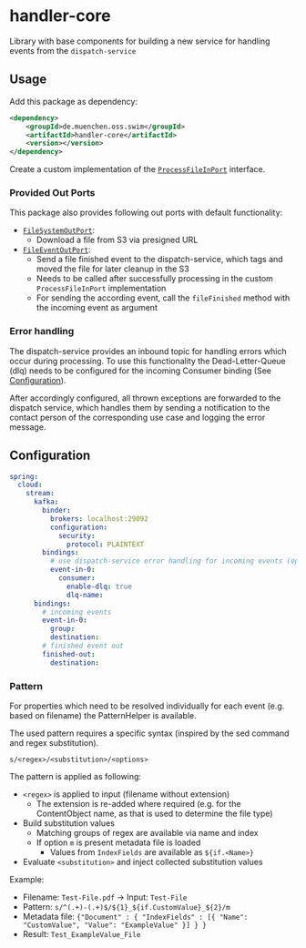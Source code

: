 # handler-core

Library with base components for building a new service for handling events from the `dispatch-service`

## Usage

Add this package as dependency:

```xml
<dependency>
    <groupId>de.muenchen.oss.swim</groupId>
    <artifactId>handler-core</artifactId>
    <version></version>
</dependency>
```

Create a custom implementation of the [`ProcessFileInPort`](./src/main/java/de/muenchen/oss/swim/libs/handlercore/application/port/in/ProcessFileInPort.java) interface. 

### Provided Out Ports

This package also provides following out ports with default functionality:
- [`FileSystemOutPort`](./src/main/java/de/muenchen/oss/swim/libs/handlercore/application/port/out/FileSystemOutPort.java):
  - Download a file from S3 via presigned URL
- [`FileEventOutPort`](./src/main/java/de/muenchen/oss/swim/libs/handlercore/application/port/out/FileEventOutPort.java):
  - Send a file finished event to the dispatch-service, which tags and moved the file for later cleanup in the S3
  - Needs to be called after successfully processing in the custom `ProcessFileInPort` implementation
  - For sending the according event, call the `fileFinished` method with the incoming event as argument

### Error handling

The dispatch-service provides an inbound topic for handling errors which occur during processing.
To use this functionality the Dead-Letter-Queue (dlq) needs to be configured for the incoming Consumer binding (See [Configuration](#configuration)).

After accordingly configured, all thrown exceptions are forwarded to the dispatch service, which handles them by sending a notification to the contact person of the corresponding use case and logging the error message.

## Configuration

```yaml
spring:
  cloud:
    stream:
      kafka:
        binder:
          brokers: localhost:29092
          configuration:
            security:
              protocol: PLAINTEXT
        bindings:
          # use dispatch-service error handling for incoming events (optional)
          event-in-0:
            consumer:
              enable-dlq: true
              dlq-name:
      bindings:
        # incoming events
        event-in-0:
          group:
          destination:
        # finished event out
        finished-out:
          destination:
```

### Pattern

For properties which need to be resolved individually for each event (e.g. based on filename) the PatternHelper is available.

The used pattern requires a specific syntax (inspired by the sed command and regex substitution).

```
s/<regex>/<substitution>/<options>
```

The pattern is applied as following:
- `<regex>` is applied to input (filename without extension)
  - The extension is re-added where required (e.g. for the ContentObject name, as that is used to determine the file type)
- Build substitution values
  - Matching groups of regex are available via name and index
  - If option `m` is present metadata file is loaded
    - Values from `IndexFields` are available as `${if.<Name>}`
- Evaluate `<substitution>` and inject collected substitution values

Example:
- Filename: `Test-File.pdf` -> Input: `Test-File`
- Pattern: `s/^(.+)-(.+)$/${1}_${if.CustomValue}_${2}/m`
- Metadata file: `{"Document" : { "IndexFields" : [{ "Name": "CustomValue", "Value": "ExampleValue" }] } }`
- Result: `Test_ExampleValue_File`
